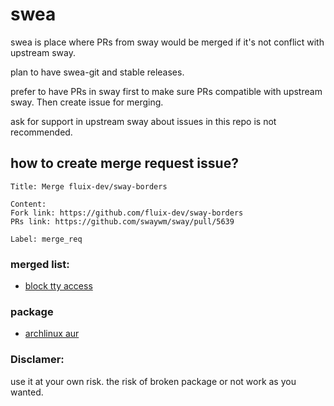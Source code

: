 # swea
swea is place where PRs from sway would be merged if it's not conflict with upstream sway.

plan to have swea-git and stable releases.

prefer to have PRs in sway first to make sure PRs compatible with upstream sway. Then create issue for merging.

ask for support in upstream sway about issues in this repo is not recommended.

## how to create merge request issue?
```
Title: Merge fluix-dev/sway-borders

Content:
Fork link: https://github.com/fluix-dev/sway-borders
PRs link: https://github.com/swaywm/sway/pull/5639

Label: merge_req
```

### merged list:
* [block tty access]

### package
* [archlinux aur]


### Disclamer:
use it at your own risk. the risk of broken package or not work as you wanted.

[block tty access]: https://github.com/swaywm/sway/pull/6375
[archlinux aur]: https://aur.archlinux.org/packages/swea-git
